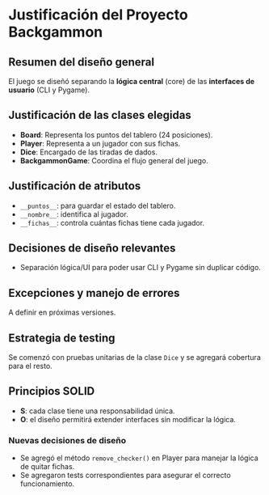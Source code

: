 # Justificación del Proyecto Backgammon

## Resumen del diseño general
El juego se diseñó separando la **lógica central** (core) de las **interfaces de usuario** (CLI y Pygame).

## Justificación de las clases elegidas
- **Board**: Representa los puntos del tablero (24 posiciones).
- **Player**: Representa a un jugador con sus fichas.
- **Dice**: Encargado de las tiradas de dados.
- **BackgammonGame**: Coordina el flujo general del juego.

## Justificación de atributos
- `__puntos__`: para guardar el estado del tablero.  
- `__nombre__`: identifica al jugador.  
- `__fichas__`: controla cuántas fichas tiene cada jugador.  

## Decisiones de diseño relevantes
- Separación lógica/UI para poder usar CLI y Pygame sin duplicar código.  

## Excepciones y manejo de errores
A definir en próximas versiones.

## Estrategia de testing
Se comenzó con pruebas unitarias de la clase `Dice` y se agregará cobertura para el resto.

## Principios SOLID
- **S**: cada clase tiene una responsabilidad única.  
- **O**: el diseño permitirá extender interfaces sin modificar la lógica.  
### Nuevas decisiones de diseño
- Se agregó el método `remove_checker()` en Player para manejar la lógica de quitar fichas.
- Se agregaron tests correspondientes para asegurar el correcto funcionamiento.


